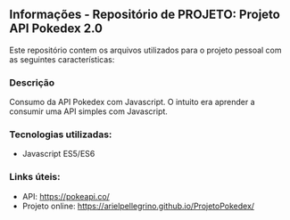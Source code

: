 ## Informações - Repositório de PROJETO: Projeto API Pokedex 2.0
Este repositório contem os arquivos utilizados para o projeto pessoal com as seguintes características: 

### Descrição
Consumo da API Pokedex com Javascript. O intuito era aprender a consumir uma API simples com Javascript.

### Tecnologias utilizadas: 
- Javascript ES5/ES6

### Links úteis: 
- API: https://pokeapi.co/
- Projeto online: https://arielpellegrino.github.io/ProjetoPokedex/
